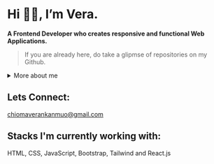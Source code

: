 # Hi 👋🏼, I’m Vera.
**A Frontend Developer who creates responsive and functional Web Applications.**
> If you are already here, do take a glipmse of repositories on my Github.

<details>
    <summary>More about me</summary>
    
        I have passion for implementing designs to pixel-perect and turning ideas to workable solutions. 
        I love to create solutions to promblems in my immediate environment. 
    
        With a background in computer science, I strive to solve technical and provide efficient solutions to complex problems. 
        My goal is not only to build applications that are scalable and efficient but ones that provides seamless user experience.
    
        I am currently learning React.js and looking to collaborate on open source projects, with a goal 
        to be more involved in the community. 
</details>

## Lets Connect:
 chiomaverankanmuo@gmail.com
 
 ## Stacks I'm currently working with:
 HTML, CSS, JavaScript, Bootstrap, Tailwind and React.js

<!---
chiomavera/chiomavera is a ✨ special ✨ repository because its `README.md` (this file) appears on your GitHub profile.
You can click the Preview link to take a look at your changes.
--->
